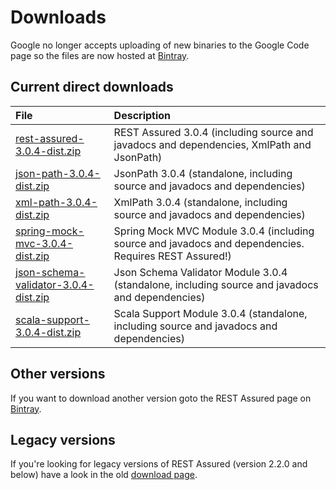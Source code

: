 # Downloads #

Google no longer accepts uploading of new binaries to the Google Code page so the files are now hosted at [Bintray](https://bintray.com/johanhaleby/generic/rest-assured).

## Current direct downloads ##
| File | Description |
|:-----|:------------|
| [rest-assured-3.0.4-dist.zip](http://dl.bintray.com/johanhaleby/generic/rest-assured-3.0.4-dist.zip)  |   REST Assured 3.0.4 (including source and javadocs and dependencies, XmlPath and JsonPath) |
| [json-path-3.0.4-dist.zip](http://dl.bintray.com/johanhaleby/generic/json-path-3.0.4-dist.zip)  | JsonPath 3.0.4 (standalone, including source and javadocs and dependencies) |
| [xml-path-3.0.4-dist.zip](http://dl.bintray.com/johanhaleby/generic/xml-path-3.0.4-dist.zip)  | XmlPath 3.0.4 (standalone, including source and javadocs and dependencies) |
| [spring-mock-mvc-3.0.4-dist.zip](http://dl.bintray.com/johanhaleby/generic/spring-mock-mvc-3.0.4-dist.zip)  | Spring Mock MVC Module 3.0.4 (including source and javadocs and dependencies. Requires REST Assured!)  |
| [json-schema-validator-3.0.4-dist.zip](http://dl.bintray.com/johanhaleby/generic/json-schema-validator-3.0.4-dist.zip)  | Json Schema Validator Module 3.0.4 (standalone, including source and javadocs and dependencies)  |
| [scala-support-3.0.4-dist.zip](http://dl.bintray.com/johanhaleby/generic/scala-support-3.0.4-dist.zip)  | Scala Support Module 3.0.4 (standalone, including source and javadocs and dependencies)  |


## Other versions ##
If you want to download another version goto the REST Assured page on [Bintray](https://bintray.com/johanhaleby/generic/rest-assured).

## Legacy versions ##
If you're looking for legacy versions of REST Assured (version 2.2.0 and below) have a look in the old  <a href='https://code.google.com/p/rest-assured/downloads/list?can=1&q=&colspec=Filename+Summary+Uploaded+ReleaseDate+Size+DownloadCount'>download page</a>.
